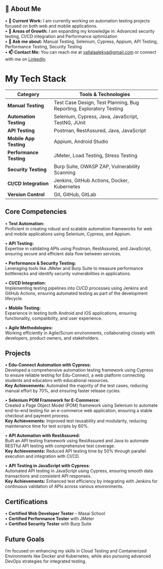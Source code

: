 
## 👋 About Me
• **🔭 Current Work:** I am currently working on automation testing projects focused on both web and mobile applications.  
• **🌱 Areas of Growth:** I am expanding my knowledge in: Advanced security testing, CI/CD integration and Performance optimization  
• **💬 Ask me about:**  Manual Testing, Selenium, Cypress, Appium, API Testing, Performance Testing, Security Testing  
• **📫 Contact Me:** You can reach me at [vallalaalekya@gmail.com](mailto:vallalaalekya@gmail.com) or connect with me on [LinkedIn](#).
# My Tech Stack

| **Category**                | **Tools & Technologies**                                   |
|-----------------------------|-----------------------------------------------------------|
| **Manual Testing**          | Test Case Design, Test Planning, Bug Reporting, Exploratory Testing |
| **Automation Testing**      | Selenium, Cypress, Java, JavaScript, TestNG, JUnit       |
| **API Testing**             | Postman, RestAssured, Java, JavaScript                    |
| **Mobile App Testing**      | Appium, Android Studio                                     |
| **Performance Testing**     | JMeter, Load Testing, Stress Testing                       |
| **Security Testing**        | Burp Suite, OWASP ZAP, Vulnerability Scanning             |
| **CI/CD Integration**       | Jenkins, GitHub Actions, Docker, Kubernetes               |
| **Version Control**         | Git, GitHub, GitLab                                       |
## Core Competencies

• **Test Automation:**  
  Proficient in creating robust and scalable automation frameworks for web and mobile applications using Selenium, Cypress, and Appium.

• **API Testing:**  
  Expertise in validating APIs using Postman, RestAssured, and JavaScript, ensuring secure and efficient data flow between services.

• **Performance & Security Testing:**  
  Leveraging tools like JMeter and Burp Suite to measure performance bottlenecks and identify security vulnerabilities in applications.

• **CI/CD Integration:**  
  Implementing testing pipelines into CI/CD processes using Jenkins and GitHub Actions, ensuring automated testing as part of the development lifecycle.

• **Mobile Testing:**  
  Experience in testing both Android and iOS applications, ensuring functionality, compatibility, and user experience.

• **Agile Methodologies:**  
  Working efficiently in Agile/Scrum environments, collaborating closely with developers, product owners, and stakeholders.
## Projects

• **Edu-Connect Automation with Cypress:**  
  Developed a comprehensive automation testing framework using Cypress to ensure reliable testing for Edu-Connect, a web platform connecting students and educators with educational resources.  
  **Key Achievements:** Automated the majority of the test cases, reducing manual effort by 70%, and ensuring faster release cycles.

• **Selenium POM Framework for E-Commerce:**  
  Created a Page Object Model (POM) framework using Selenium to automate end-to-end testing for an e-commerce web application, ensuring a stable checkout and payment process.  
  **Key Achievements:** Improved test reusability and modularity, reducing maintenance time for test scripts by 60%.

• **API Automation with RestAssured:**  
  Built an API testing framework using RestAssured and Java to automate RESTful API testing with comprehensive test coverage.  
  **Key Achievements:** Reduced API testing time by 50% through parallel execution and integration with CI/CD.

• **API Testing in JavaScript with Cypress:**  
  Automated API testing in JavaScript using Cypress, ensuring smooth data transactions and consistent API responses.  
  **Key Achievements:** Enhanced test efficiency by integrating with Jenkins for continuous validation of APIs across various environments.
## Certifications

• **Certified Web Developer Tester** – Masai School  
• **Certified Performance Tester** with JMeter  
• **Certified Security Tester** with Burp Suite  

## Future Goals

I’m focused on enhancing my skills in Cloud Testing and Containerized Environments like Docker and Kubernetes, while also pursuing advanced DevOps strategies for integrated testing.
